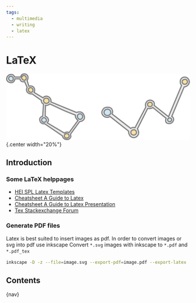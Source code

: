 ```yaml
---
tags:
  - multimedia
  - writing
  - latex
---
```


# LaTeX

![](img/logo.svg){.center width="20%"}

## Introduction

### Some LaTeX helppages

- [HEI SPL Latex Templates](https://gitlab.hevs.ch/SPL/miscellaneous/spl-latex-template)
- [Cheatsheet A Guide to Latex](docs/Guide-to-Latex.pdf)
- [Cheatsheet A Guide to Latex Presentation](docs/Guide-to-Presentation.pdf)
- [Tex Stackexchange Forum](https://tex.stackexchange.com/)

### Generate PDF files

Latex is best suited to insert images as pdf. In order to convert images or svg into pdf use inkscape Convert `*.svg` images with inkscape to `*.pdf` and `*.pdf_tex`

```bash
inkscape -D -z --file=image.svg --export-pdf=image.pdf --export-latex
```

## Contents

{nav}
